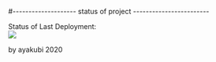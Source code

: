 #-------------------- status of project ------------------------

Status of Last Deployment:<br>
<img src="https://github.com/aayakubi/hub/badge.svg?branch=master"><br>

by ayakubi 2020

